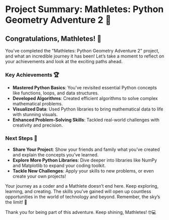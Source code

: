 # Project Summary: Mathletes: Python Geometry Adventure 2 🌟

## Congratulations, Mathletes! 🎉

You’ve completed the "Mathletes: Python Geometry Adventure 2" project, and what an incredible journey it has been! Let’s take a moment to reflect on your achievements and look at the exciting paths ahead.

### Key Achievements 🏆
- **Mastered Python Basics**: You’ve revisited essential Python concepts like functions, loops, and data structures.
- **Developed Algorithms**: Created efficient algorithms to solve complex mathematical problems.
- **Visualized Data**: Used Python libraries to bring mathematical data to life with stunning visuals.
- **Enhanced Problem-Solving Skills**: Tackled real-world challenges with creativity and precision.

### Next Steps 🚀
- **Share Your Project**: Show your friends and family what you’ve created and explain the concepts you’ve learned.
- **Explore More Python Libraries**: Dive deeper into libraries like NumPy and Matplotlib to expand your coding toolkit.
- **Tackle New Challenges**: Apply your skills to new problems, or even create your own projects!

Your journey as a coder and a Mathlete doesn’t end here. Keep exploring, learning, and creating. The skills you’ve gained will open up countless opportunities in the world of technology and beyond. Remember, the sky’s the limit! 🌟

Thank you for being part of this adventure. Keep shining, Mathletes! 🤓💻